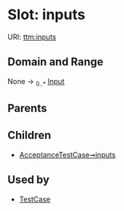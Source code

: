 
# Slot: inputs




URI: [ttm:inputs](https://w3id.org/TranslatorSRI/TranslatorTestingModel/inputs)


## Domain and Range

None &#8594;  <sub>0..\*</sub> [Input](Input.md)

## Parents


## Children

 *  [AcceptanceTestCase➞inputs](AcceptanceTestCase_inputs.md)

## Used by

 * [TestCase](TestCase.md)
